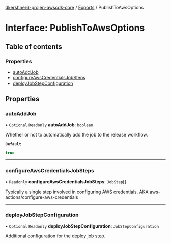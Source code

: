 [dkershner6-projen-awscdk-core](../README.md) / [Exports](../modules.md) / PublishToAwsOptions

# Interface: PublishToAwsOptions

## Table of contents

### Properties

- [autoAddJob](PublishToAwsOptions.md#autoaddjob)
- [configureAwsCredentialsJobSteps](PublishToAwsOptions.md#configureawscredentialsjobsteps)
- [deployJobStepConfiguration](PublishToAwsOptions.md#deployjobstepconfiguration)

## Properties

### autoAddJob

• `Optional` `Readonly` **autoAddJob**: `boolean`

Whether or not to automatically add the job to the release workflow.

**`Default`**

```ts
true
```

___

### configureAwsCredentialsJobSteps

• `Readonly` **configureAwsCredentialsJobSteps**: `JobStep`[]

Typically a single step involved in configuring AWS credentials.
AKA aws-actions/configure-aws-credentials

___

### deployJobStepConfiguration

• `Optional` `Readonly` **deployJobStepConfiguration**: `JobStepConfiguration`

Additional configuration for the deploy job step.
